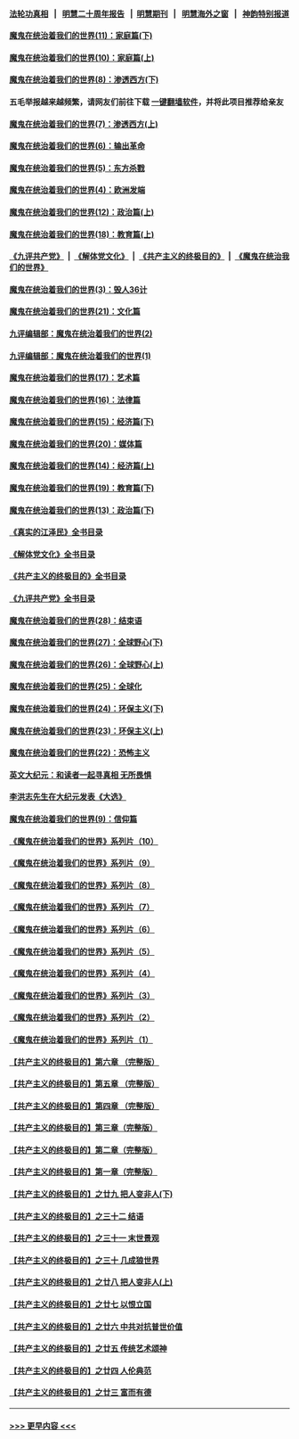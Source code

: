 #### [法轮功真相](https://github.com/gfw-breaker/truth/blob/master/README.md?t=0) &nbsp;&nbsp;|&nbsp;&nbsp; [明慧二十周年报告](https://github.com/gfw-breaker/mh-reports/blob/master/README.md?t=0) &nbsp;&nbsp;|&nbsp;&nbsp;[明慧期刊](https://github.com/gfw-breaker/mh-qikan) &nbsp;&nbsp;|&nbsp;&nbsp; [明慧海外之窗](https://github.com/gfw-breaker/mh-news/blob/master/README.md?t=0) &nbsp;&nbsp;|&nbsp;&nbsp; [神韵特别报道](https://github.com/gfw-breaker/mh-news/blob/master/shenyun.md?t=0)
#### [魔鬼在统治着我们的世界(11)：家庭篇(下)](../pages/nsc422/n10440961.md?t=11280901) 
#### [魔鬼在统治着我们的世界(10)：家庭篇(上)](../pages/nsc422/n10435448.md?t=11280901) 
#### [魔鬼在统治着我们的世界(8)：渗透西方(下)](../pages/nsc422/n10429603.md?t=11280901) 
#### 五毛举报越来越频繁，请网友们前往下载 [一键翻墙软件](https://github.com/gfw-breaker/ssr-accounts)，并将此项目推荐给亲友
#### [魔鬼在统治着我们的世界(7)：渗透西方(上)](../pages/nsc422/n10426013.md?t=11280901) 
#### [魔鬼在统治着我们的世界(6)：输出革命](../pages/nsc422/n10421536.md?t=11280901) 
#### [魔鬼在统治着我们的世界(5)：东方杀戮](../pages/nsc422/n10417707.md?t=11280901) 
#### [魔鬼在统治着我们的世界(4)：欧洲发端](../pages/nsc422/n10414890.md?t=11280901) 
#### [魔鬼在统治着我们的世界(12)：政治篇(上)](../pages/nsc422/n10444576.md?t=11280901) 
#### [魔鬼在统治着我们的世界(18)：教育篇(上)](../pages/nsc422/n10526970.md?t=11280901) 
#### [《九评共产党》](https://github.com/begood0513/9ping.md/blob/master/README.md) &nbsp;|&nbsp; [《解体党文化》](../../../../jtdwh.md/blob/master/README.md)  &nbsp;|&nbsp; [《共产主义的终极目的》](../../../../gczydzjmd.md/blob/master/README.md) &nbsp;|&nbsp; [《魔鬼在统治我们的世界》](../../../../mgztzwmdsj.md/blob/master/README.md) 
#### [魔鬼在统治着我们的世界(3)：毁人36计](../pages/nsc422/n10411583.md?t=11280901) 
#### [魔鬼在统治着我们的世界(21)：文化篇](../pages/nsc422/n10597706.md?t=11280901) 
#### [九评编辑部：魔鬼在统治着我们的世界(2)](../pages/nsc422/n10410036.md?t=11280901) 
#### [九评编辑部：魔鬼在统治着我们的世界(1)](../pages/nsc422/n10406825.md?t=11280901) 
#### [魔鬼在统治着我们的世界(17)：艺术篇](../pages/nsc422/n10499093.md?t=11280901) 
#### [魔鬼在统治着我们的世界(16)：法律篇](../pages/nsc422/n10485969.md?t=11280901) 
#### [魔鬼在统治着我们的世界(15)：经济篇(下)](../pages/nsc422/n10469975.md?t=11280901) 
#### [魔鬼在统治着我们的世界(20)：媒体篇](../pages/nsc422/n10586579.md?t=11280901) 
#### [魔鬼在统治着我们的世界(14)：经济篇(上)](../pages/nsc422/n10457370.md?t=11280901) 
#### [魔鬼在统治着我们的世界(19)：教育篇(下)](../pages/nsc422/n10564808.md?t=11280901) 
#### [魔鬼在统治着我们的世界(13)：政治篇(下)](../pages/nsc422/n10448270.md?t=11280901) 
#### [《真实的江泽民》全书目录](../pages/nsc422/n13721399.md?t=11280901) 
#### [《解体党文化》全书目录](../pages/nsc422/n13721157.md?t=11280901) 
#### [《共产主义的终极目的》全书目录](../pages/nsc422/n13721048.md?t=11280901) 
#### [《九评共产党》全书目录](../pages/nsc422/n13708085.md?t=11280901) 
#### [魔鬼在统治着我们的世界(28)：结束语](../pages/nsc422/n10936246.md?t=11280901) 
#### [魔鬼在统治着我们的世界(27)：全球野心(下)](../pages/nsc422/n10928319.md?t=11280901) 
#### [魔鬼在统治着我们的世界(26)：全球野心(上)](../pages/nsc422/n10900318.md?t=11280901) 
#### [魔鬼在统治着我们的世界(25)：全球化](../pages/nsc422/n10788205.md?t=11280901) 
#### [魔鬼在统治着我们的世界(24)：环保主义(下)](../pages/nsc422/n10695307.md?t=11280901) 
#### [魔鬼在统治着我们的世界(23)：环保主义(上)](../pages/nsc422/n10688613.md?t=11280901) 
#### [魔鬼在统治着我们的世界(22)：恐怖主义](../pages/nsc422/n10614727.md?t=11280901) 
#### [英文大纪元：和读者一起寻真相 无所畏惧](../pages/nsc422/n12542027.md?t=11280901) 
#### [李洪志先生在大纪元发表《大选》](../pages/nsc422/n12534746.md?t=11280901) 
#### [魔鬼在统治着我们的世界(9)：信仰篇](../pages/nsc422/n10432159.md?t=11280901) 
#### [《魔鬼在统治着我们的世界》系列片（10）](../pages/nsc422/n12292670.md?t=11280901) 
#### [《魔鬼在统治着我们的世界》系列片（9）](../pages/nsc422/n12290859.md?t=11280901) 
#### [《魔鬼在统治着我们的世界》系列片（8）](../pages/nsc422/n12287445.md?t=11280901) 
#### [《魔鬼在统治着我们的世界》系列片（7）](../pages/nsc422/n12283425.md?t=11280901) 
#### [《魔鬼在统治着我们的世界》系列片（6）](../pages/nsc422/n12282314.md?t=11280901) 
#### [《魔鬼在统治着我们的世界》系列片（5）](../pages/nsc422/n12281419.md?t=11280901) 
#### [《魔鬼在统治着我们的世界》系列片（4）](../pages/nsc422/n12274024.md?t=11280901) 
#### [《魔鬼在统治着我们的世界》系列片（3）](../pages/nsc422/n12271322.md?t=11280901) 
#### [《魔鬼在统治着我们的世界》系列片（2）](../pages/nsc422/n12269049.md?t=11280901) 
#### [《魔鬼在统治着我们的世界》系列片（1）](../pages/nsc422/n12267575.md?t=11280901) 
#### [【共产主义的终极目的】第六章 （完整版）](../pages/nsc422/n11428913.md?t=11280901) 
#### [【共产主义的终极目的】第五章 （完整版）](../pages/nsc422/n11428912.md?t=11280901) 
#### [【共产主义的终极目的】第四章 （完整版）](../pages/nsc422/n11428907.md?t=11280901) 
#### [【共产主义的终极目的】第三章（完整版）](../pages/nsc422/n11428848.md?t=11280901) 
#### [【共产主义的终极目的】第二章（完整版）](../pages/nsc422/n11428831.md?t=11280901) 
#### [【共产主义的终极目的】第一章（完整版）](../pages/nsc422/n11417651.md?t=11280901) 
#### [【共产主义的终极目的】之廿九 把人变非人(下)](../pages/nsc422/n11344140.md?t=11280901) 
#### [【共产主义的终极目的】之三十二 结语](../pages/nsc422/n11360535.md?t=11280901) 
#### [【共产主义的终极目的】之三十一 末世景观](../pages/nsc422/n11351129.md?t=11280901) 
#### [【共产主义的终极目的】之三十 几成狼世界](../pages/nsc422/n11348280.md?t=11280901) 
#### [【共产主义的终极目的】之廿八 把人变非人(上)](../pages/nsc422/n11340492.md?t=11280901) 
#### [【共产主义的终极目的】之廿七 以恨立国](../pages/nsc422/n11336944.md?t=11280901) 
#### [【共产主义的终极目的】之廿六 中共对抗普世价值](../pages/nsc422/n11324785.md?t=11280901) 
#### [【共产主义的终极目的】之廿五 传统艺术颂神](../pages/nsc422/n11296396.md?t=11280901) 
#### [【共产主义的终极目的】之廿四 人伦典范](../pages/nsc422/n11296397.md?t=11280901) 
#### [【共产主义的终极目的】之廿三 富而有德](../pages/nsc422/n11283598.md?t=11280901) 

----
#### [ >>> 更早内容 <<< ](../indexes/nsc422-earlier.md)
